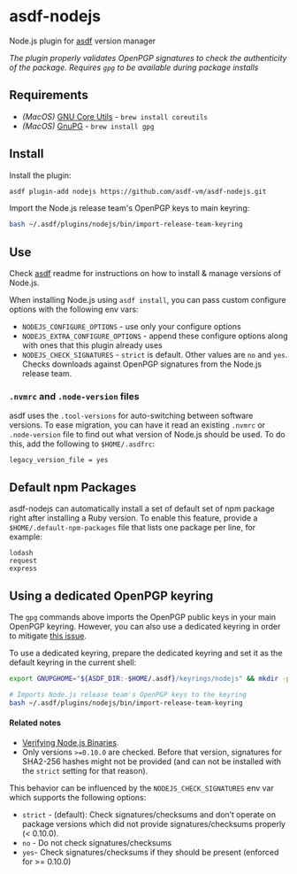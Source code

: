 # asdf-nodejs

Node.js plugin for [asdf](https://github.com/asdf-vm/asdf) version manager

*The plugin properly validates OpenPGP signatures to check the authenticity of the package. Requires `gpg` to be available during package installs*

## Requirements

* _(MacOS)_ [GNU Core Utils](http://www.gnu.org/software/coreutils/coreutils.html) - `brew install coreutils`
* _(MacOS)_ [GnuPG](http://www.gnupg.org) - `brew install gpg`

## Install

Install the plugin:

```bash
asdf plugin-add nodejs https://github.com/asdf-vm/asdf-nodejs.git
```

Import the Node.js release team's OpenPGP keys to main keyring:

```bash
bash ~/.asdf/plugins/nodejs/bin/import-release-team-keyring
```

## Use

Check [asdf](https://github.com/asdf-vm/asdf) readme for instructions on how to install & manage versions of Node.js.

When installing Node.js using `asdf install`, you can pass custom configure options with the following env vars:

* `NODEJS_CONFIGURE_OPTIONS` - use only your configure options
* `NODEJS_EXTRA_CONFIGURE_OPTIONS` - append these configure options along with ones that this plugin already uses
* `NODEJS_CHECK_SIGNATURES` - `strict` is default. Other values are `no` and `yes`. Checks downloads against OpenPGP signatures from the Node.js release team.

### `.nvmrc` and `.node-version` files

asdf uses the `.tool-versions` for auto-switching between software versions. To ease migration, you can have it read an existing `.nvmrc` or `.node-version` file to find out what version of Node.js should be used. To do this, add the following to `$HOME/.asdfrc`:

```
legacy_version_file = yes
```

## Default npm Packages

asdf-nodejs can automatically install a set of default set of npm package right after installing a Ruby version. To enable this feature, provide a `$HOME/.default-npm-packages` file that lists one package per line, for example:

```
lodash
request
express
```

## Using a dedicated OpenPGP keyring

The `gpg` commands above imports the OpenPGP public keys in your main OpenPGP keyring. However, you can also use a dedicated keyring in order to mitigate [this issue](https://github.com/nodejs/node/issues/9859).

To use a dedicated keyring, prepare the dedicated keyring and set it as the default keyring in the current shell:

```bash
export GNUPGHOME="${ASDF_DIR:-$HOME/.asdf}/keyrings/nodejs" && mkdir -p "$GNUPGHOME" && chmod 0700 "$GNUPGHOME"

# Imports Node.js release team's OpenPGP keys to the keyring
bash ~/.asdf/plugins/nodejs/bin/import-release-team-keyring
```

#### Related notes

* [Verifying Node.js Binaries](https://blog.continuation.io/verifying-node-js-binaries/).
* Only versions `>=0.10.0` are checked. Before that version, signatures for SHA2-256 hashes might not be provided (and can not be installed with the `strict` setting for that reason).

This behavior can be influenced by the `NODEJS_CHECK_SIGNATURES` env var which supports the following options:

* `strict` - (default): Check signatures/checksums and don’t operate on package versions which did not provide signatures/checksums properly (< 0.10.0).
* `no` - Do not check signatures/checksums
* `yes`- Check signatures/checksums if they should be present (enforced for >= 0.10.0)
